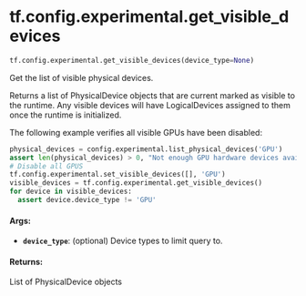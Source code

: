 <div itemscope itemtype="http://developers.google.com/ReferenceObject">
<meta itemprop="name" content="tf.config.experimental.get_visible_devices" />
<meta itemprop="path" content="Stable" />
</div>

# tf.config.experimental.get_visible_devices

``` python
tf.config.experimental.get_visible_devices(device_type=None)
```

Get the list of visible physical devices.

Returns a list of PhysicalDevice objects that are current marked as visible to
the runtime. Any visible devices will have LogicalDevices assigned to them
once the runtime is initialized.

The following example verifies all visible GPUs have been disabled:

```python
physical_devices = config.experimental.list_physical_devices('GPU')
assert len(physical_devices) > 0, "Not enough GPU hardware devices available"
# Disable all GPUS
tf.config.experimental.set_visible_devices([], 'GPU')
visible_devices = tf.config.experimental.get_visible_devices()
for device in visible_devices:
  assert device.device_type != 'GPU'
```

#### Args:

* <b>`device_type`</b>: (optional) Device types to limit query to.


#### Returns:

List of PhysicalDevice objects
